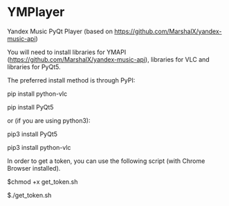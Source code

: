 # YMPlayer
Yandex Music PyQt Player (based on https://github.com/MarshalX/yandex-music-api)

You will need to install libraries for YMAPI (https://github.com/MarshalX/yandex-music-api), libraries for VLC and libraries for PyQt5.

The preferred install method is through PyPI:

pip install python-vlc

pip install PyQt5

or (if you are using python3):

pip3 install PyQt5

pip3 install python-vlc

In order to get a token, you can use the following script (with Chrome Browser installed).

$chmod +x get_token.sh

$./get_token.sh
